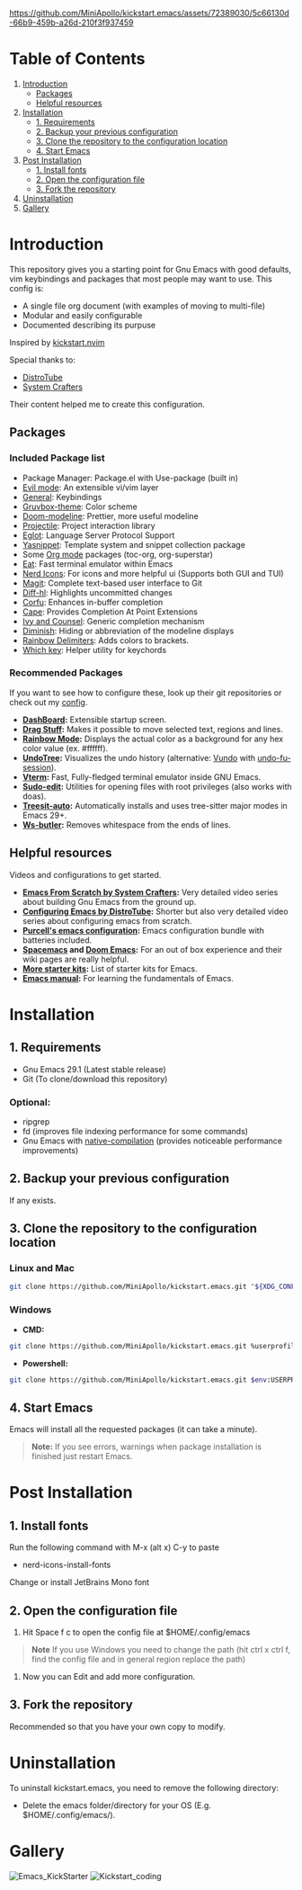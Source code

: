 https://github.com/MiniApollo/kickstart.emacs/assets/72389030/5c66130d-66b9-459b-a26d-210f3f937459

# Table of Contents

1.  [Introduction](#orgb229cbd)
    -  [Packages](#orgb05d649)
    -  [Helpful resources](#orgfaf0570)
2.  [Installation](#orgb633c86)
    -  [1. Requirements](#orgb7bc22f)
    -  [2. Backup your previous configuration](#org6189661)
    -  [3. Clone the repository to the configuration location](#org820a205)
    -  [4. Start Emacs](#orgd77a070)
3.  [Post Installation](#org60302a9)
    -  [1. Install fonts](#org87d8fc9)
    -  [2. Open the configuration file](#org94fe140)
    -  [3. Fork the repository](#org23b14b0)
4.  [Uninstallation](#org14852f4)
5.  [Gallery](#orgc18728a)

<a id="orgb229cbd"></a>

# Introduction

This repository gives you a starting point for Gnu Emacs with good defaults, vim keybindings and packages that most people may want to use.
This config is:

-   A single file org document (with examples of moving to multi-file)
-   Modular and easily configurable
-   Documented describing its purpuse

Inspired by [kickstart.nvim](https://github.com/nvim-lua/kickstart.nvim)

Special thanks to:

-   [DistroTube](https://www.youtube.com/watch?v=d1fgypEiQkE&list=PL5--8gKSku15e8lXf7aLICFmAHQVo0KXX)
-   [System Crafters](https://www.youtube.com/watch?v=74zOY-vgkyw&list=PLEoMzSkcN8oPH1au7H6B7bBJ4ZO7BXjSZ)

Their content helped me to create this configuration.

<a id="orgb05d649"></a>

## Packages

### Included Package list

-   Package Manager: Package.el with Use-package (built in)
-   [Evil mode](https://github.com/emacs-evil/evil): An extensible vi/vim layer
-   [General](https://github.com/noctuid/general.el): Keybindings
-   [Gruvbox-theme](https://github.com/greduan/emacs-theme-gruvbox): Color scheme
-   [Doom-modeline](https://github.com/seagle0128/doom-modeline): Prettier, more useful modeline
-   [Projectile](https://github.com/bbatsov/projectile): Project interaction library
-   [Eglot](https://www.gnu.org/software/emacs/manual/html_mono/eglot.html): Language Server Protocol Support
-   [Yasnippet](https://github.com/joaotavora/yasnippet): Template system and snippet collection package
-   Some [Org mode](https://orgmode.org/) packages (toc-org, org-superstar)
-   [Eat](https://codeberg.org/akib/emacs-eat): Fast terminal emulator within Emacs
-   [Nerd Icons](https://github.com/rainstormstudio/nerd-icons.el): For icons and more helpful ui (Supports both GUI and TUI)
-   [Magit](https://github.com/magit/magit): Complete text-based user interface to Git
-   [Diff-hl](https://github.com/dgutov/diff-hl): Highlights uncommitted changes
-   [Corfu](https://github.com/minad/corfu): Enhances in-buffer completion
-   [Cape](https://github.com/minad/cape): Provides Completion At Point Extensions
-   [Ivy and Counsel](https://github.com/abo-abo/swiper): Generic completion mechanism
-   [Diminish](https://github.com/myrjola/diminish.el): Hiding or abbreviation of the modeline displays
-   [Rainbow Delimiters](https://github.com/Fanael/rainbow-delimiters): Adds colors to brackets.
-   [Which key](https://github.com/justbur/emacs-which-key): Helper utility for keychords

### Recommended Packages

If you want to see how to configure these, look up their git repositories or check out my [config](https://github.com/MiniApollo/config/blob/main/emacs/config.org).

-   **[DashBoard](https://github.com/emacs-dashboard/emacs-dashboard):** Extensible startup screen.
-   **[Drag Stuff](https://github.com/rejeep/drag-stuff.el):** Makes it possible to move selected text, regions and lines.
-   **[Rainbow Mode](https://github.com/emacsmirror/rainbow-mode):** Displays the actual color as a background for any hex color value (ex. #ffffff).
-   **[UndoTree](https://www.emacswiki.org/emacs/UndoTree):** Visualizes the undo history (alternative: [Vundo](https://github.com/casouri/vundo) with [undo-fu-session](https://github.com/emacsmirror/undo-fu-session)).
-   **[Vterm](https://github.com/akermu/emacs-libvterm):** Fast, Fully-fledged terminal emulator inside GNU Emacs.
-   **[Sudo-edit](https://github.com/nflath/sudo-edit):** Utilities for opening files with root privileges (also works with doas).
-   **[Treesit-auto](https://github.com/renzmann/treesit-auto):** Automatically installs and uses tree-sitter major modes in Emacs 29+.
-   **[Ws-butler](https://github.com/lewang/ws-butler):** Removes whitespace from the ends of lines.


<a id="orgfaf0570"></a>

## Helpful resources

Videos and configurations to get started.

-   **[Emacs From Scratch by System Crafters](https://www.youtube.com/watch?v=74zOY-vgkyw&list=PLEoMzSkcN8oPH1au7H6B7bBJ4ZO7BXjSZ):** Very detailed video series about building Gnu Emacs from the ground up.
-   **[Configuring Emacs by DistroTube](https://www.youtube.com/watch?v=d1fgypEiQkE&list=PL5--8gKSku15e8lXf7aLICFmAHQVo0KXX):** Shorter but also very detailed video series about configuring emacs from scratch.
-   **[Purcell's emacs configuration](https://github.com/purcell/emacs.d):** Emacs configuration bundle with batteries included.
-   **[Spacemacs](https://www.spacemacs.org/) and [Doom Emacs](https://github.com/doomemacs/doomemacs):** For an out of box experience and their wiki pages are really helpful.
-   **[More starter kits](https://www.emacswiki.org/emacs/StarterKits ):** List of starter kits for Emacs.
-   **[Emacs manual](https://www.gnu.org/software/emacs/manual/html_node/emacs/index.html):** For learning the fundamentals of Emacs.


<a id="orgb633c86"></a>

# Installation


<a id="orgb7bc22f"></a>

## 1. Requirements

-   Gnu Emacs 29.1 (Latest stable release)
-   Git (To clone/download this repository)


### Optional:

-   ripgrep
-   fd (improves file indexing performance for some commands)
-   Gnu Emacs with [native-compilation](https://www.emacswiki.org/emacs/GccEmacs) (provides noticeable performance improvements)


<a id="org6189661"></a>

## 2. Backup your previous configuration

If any exists.

<a id="org820a205"></a>

## 3. Clone the repository to the configuration location

### Linux and Mac
```sh
git clone https://github.com/MiniApollo/kickstart.emacs.git "${XDG_CONFIG_HOME:-$HOME/.config}"/emacs
```

### Windows

-   **CMD:** 
```sh
git clone https://github.com/MiniApollo/kickstart.emacs.git %userprofile%\AppData\Local\emacs\
```
-   **Powershell:** 
```sh
git clone https://github.com/MiniApollo/kickstart.emacs.git $env:USERPROFILE\AppData\Local\emacs\
```

<a id="orgd77a070"></a>

## 4. Start Emacs

Emacs will install all the requested packages (it can take a minute).

> **Note:**
> If you see errors, warnings when package installation is finished just restart Emacs.

<a id="org60302a9"></a>

# Post Installation

<a id="org87d8fc9"></a>

## 1. Install fonts

Run the following command with M-x (alt x) C-y to paste

-   nerd-icons-install-fonts

Change or install JetBrains Mono font

<a id="org94fe140"></a>

## 2. Open the configuration file

1.  Hit Space f c to open the config file at $HOME/.config/emacs

> **Note**
> If you use Windows you need to change the path (hit ctrl x ctrl f, find the config file and in general region replace the path)

1.  Now you can Edit and add more configuration.

<a id="org23b14b0"></a>

## 3. Fork the repository

Recommended so that you have your own copy to modify.

<a id="org14852f4"></a>

# Uninstallation

To uninstall kickstart.emacs, you need to remove the following directory:

-   Delete the emacs folder/directory for your OS (E.g. $HOME/.config/emacs/).

<a id="orgc18728a"></a>

# Gallery

![Emacs_KickStarter](https://github.com/MiniApollo/kickstart.emacs/assets/72389030/b82bb86b-ce49-4b0a-8fe7-2ca8b8c422fb)
![Kickstart_coding](https://github.com/MiniApollo/kickstart.emacs/assets/72389030/8e560d2b-78f5-4306-8f6a-c70ad189f181)
